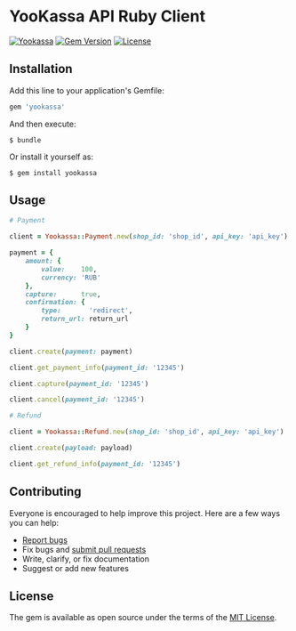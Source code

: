 # YooKassa API Ruby Client

[![Yookassa](https://github.com/PaymentInstruments/yookassa/actions/workflows/main/badge.svg)](https://github.com/PaymentInstruments/yookassa)
[![Gem Version][gem-badger]][gem]
[![License](https://img.shields.io/github/license/paderinandrey/yookassa.svg)](https://github.com/paderinandrey/yookassa)


[gem-badger]: https://img.shields.io/gem/v/yookassa.svg?style=flat&color=blue
[gem]: https://rubygems.org/gems/yookassa

## Installation

Add this line to your application's Gemfile:

```ruby
gem 'yookassa'
```

And then execute:

    $ bundle

Or install it yourself as:

    $ gem install yookassa

## Usage

```ruby
# Payment

client = Yookassa::Payment.new(shop_id: 'shop_id', api_key: 'api_key')

payment = {
    amount: {
        value:    100,
        currency: 'RUB'
    },
    capture:      true,
    confirmation: {
        type:       'redirect',
        return_url: return_url
    }
}

client.create(payment: payment)

client.get_payment_info(payment_id: '12345')

client.capture(payment_id: '12345')

client.cancel(payment_id: '12345')

# Refund

client = Yookassa::Refund.new(shop_id: 'shop_id', api_key: 'api_key')

client.create(payload: payload)

client.get_refund_info(payment_id: '12345')


```

## Contributing

Everyone is encouraged to help improve this project. Here are a few ways you can help:

- [Report bugs](https://github.com/paderinandrey/yookassa/issues)
- Fix bugs and [submit pull requests](https://github.com/paderinandrey/yookassa/pulls)
- Write, clarify, or fix documentation
- Suggest or add new features

## License

The gem is available as open source under the terms of the [MIT License](https://opensource.org/licenses/MIT).
